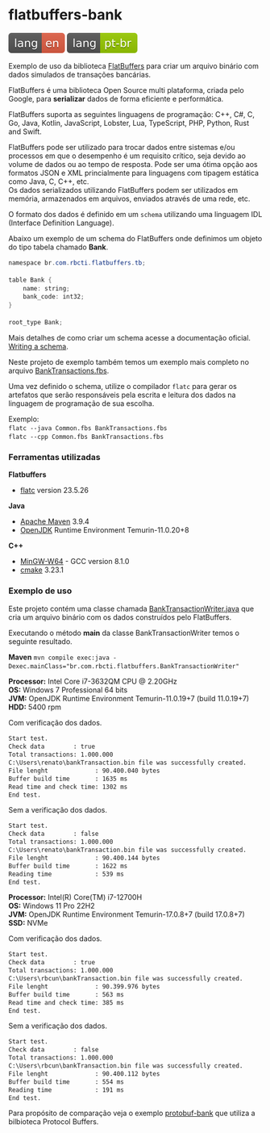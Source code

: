 # flatbuffers-bank
[![en](https://github.com/renatocunha216/common/blob/main/images/lang-en.svg?raw=true)](https://github.com/renatocunha216/flatbuffers-bank/blob/main/README.en.md)
[![pt-br](https://github.com/renatocunha216/common/blob/main/images/lang-pt-br.svg?raw=true)](https://github.com/renatocunha216/flatbuffers-bank/blob/main/README.md)

Exemplo de uso da biblioteca [FlatBuffers](https://flatbuffers.dev/) para criar
um arquivo binário com dados simulados de transações bancárias.

FlatBuffers é uma biblioteca Open Source multi plataforma, criada pelo Google, para **serializar**
dados de forma eficiente e performática.

FlatBuffers suporta as seguintes linguagens de programação: C++, C#, C, Go, Java, Kotlin,
JavaScript, Lobster, Lua, TypeScript, PHP, Python, Rust and Swift.

FlatBuffers pode ser utilizado para trocar dados entre sistemas e/ou processos
em que o desempenho é um requisito crítico, seja devido ao volume de dados
ou ao tempo de resposta. Pode ser uma ótima opção aos formatos JSON e XML
princialmente para linguagens com tipagem estática como Java, C, C++, etc.<br>
Os dados serializados utilizando FlatBuffers podem ser utilizados em memória,
armazenados em arquivos, enviados através de uma rede, etc.

O formato dos dados é definido em um `schema` utilizando uma linguagem IDL (Interface Definition Language).

Abaixo um exemplo de um schema do FlatBuffers onde definimos um objeto do tipo
tabela chamado **Bank**.

```java
namespace br.com.rbcti.flatbuffers.tb;

table Bank {
    name: string;
    bank_code: int32;
}

root_type Bank;
```

Mais detalhes de como criar um schema acesse a documentação oficial.
[Writing a schema](https://flatbuffers.dev/flatbuffers_guide_writing_schema.html).

Neste projeto de exemplo também temos um exemplo mais completo no arquivo
[BankTransactions.fbs](https://github.com/renatocunha216/flatbuffers-bank/blob/main/idl/BankTransactions.fbs).

Uma vez definido o schema, utilize o compilador `flatc` para gerar os artefatos
que serão responsáveis pela escrita e leitura dos dados na linguagem de
programação de sua escolha.

Exemplo:<br>
`flatc --java Common.fbs BankTransactions.fbs`<br>
`flatc --cpp Common.fbs BankTransactions.fbs`

### Ferramentas utilizadas

**Flatbuffers**<br>
- [flatc](https://github.com/google/flatbuffers/releases) version 23.5.26<br>

**Java**<br>
- [Apache Maven](https://maven.apache.org/) 3.9.4<br>
- [OpenJDK](https://adoptium.net/) Runtime Environment Temurin-11.0.20+8<br>

**C++**<br>
- [MinGW-W64](https://www.mingw-w64.org/) - GCC version 8.1.0<br>
- [cmake](https://cmake.org/) 3.23.1<br>

### Exemplo de uso

Este projeto contém uma classe chamada [BankTransactionWriter.java](https://github.com/renatocunha216/flatbuffers-bank/blob/main/java/src/main/java/br/com/rbcti/flatbuffers/BankTransactionWriter.java)
que cria um arquivo binário com os dados construídos pelo FlatBuffers.

Executando o método **main** da classe BankTransactionWriter temos o seguinte resultado.

**Maven** `mvn compile exec:java -Dexec.mainClass="br.com.rbcti.flatbuffers.BankTransactionWriter"`

**Processor:** Intel Core i7-3632QM CPU @ 2.20GHz<br>
**OS:** Windows 7 Professional 64 bits<br>
**JVM:** OpenJDK Runtime Environment Temurin-11.0.19+7 (build 11.0.19+7)<br>
**HDD:** 5400 rpm<br>

Com verificação dos dados.
```
Start test.
Check data        : true
Total transactions: 1.000.000
C:\Users\renato\bankTransaction.bin file was successfully created.
File lenght             : 90.400.040 bytes
Buffer build time       : 1635 ms
Read time and check time: 1302 ms
End test.
```
Sem a verificação dos dados.
```
Start test.
Check data        : false
Total transactions: 1.000.000
C:\Users\renato\bankTransaction.bin file was successfully created.
File lenght             : 90.400.144 bytes
Buffer build time       : 1622 ms
Reading time            : 539 ms
End test.
```

**Processor:** Intel(R) Core(TM) i7-12700H<br>
**OS:** Windows 11 Pro 22H2<br>
**JVM:** OpenJDK Runtime Environment Temurin-17.0.8+7 (build 17.0.8+7)<br>
**SSD:** NVMe

Com verificação dos dados.
```
Start test.
Check data        : true
Total transactions: 1.000.000
C:\Users\rbcun\bankTransaction.bin file was successfully created.
File lenght             : 90.399.976 bytes
Buffer build time       : 563 ms
Read time and check time: 385 ms
End test.
```
Sem a verificação dos dados.
```
Start test.
Check data        : false
Total transactions: 1.000.000
C:\Users\rbcun\bankTransaction.bin file was successfully created.
File lenght             : 90.400.112 bytes
Buffer build time       : 554 ms
Reading time            : 191 ms
End test.
```

Para propósito de comparação veja o exemplo [protobuf-bank](https://github.com/renatocunha216/protobuf-bank) que utiliza a bilbioteca Protocol Buffers.
